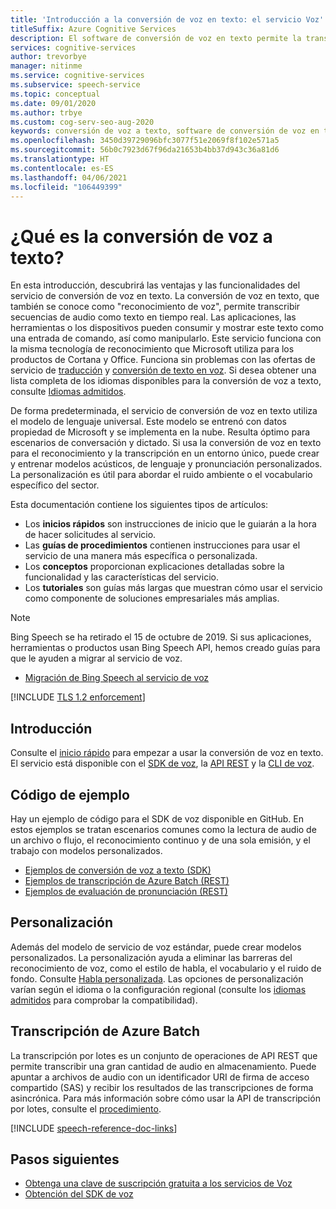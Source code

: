 ```yaml
---
title: 'Introducción a la conversión de voz en texto: el servicio Voz'
titleSuffix: Azure Cognitive Services
description: El software de conversión de voz en texto permite la transcripción en tiempo real de secuencias de audio en texto. Las aplicaciones, las herramientas o los dispositivos pueden consumir y mostrar esta entrada de texto, así como manipularla. En este artículo, encontrará información general sobre las ventajas y las funcionalidades del servicio de conversión de voz en texto.
services: cognitive-services
author: trevorbye
manager: nitinme
ms.service: cognitive-services
ms.subservice: speech-service
ms.topic: conceptual
ms.date: 09/01/2020
ms.author: trbye
ms.custom: cog-serv-seo-aug-2020
keywords: conversión de voz a texto, software de conversión de voz en texto
ms.openlocfilehash: 3450d39729096bfc3077f51e2069f8f102e571a5
ms.sourcegitcommit: 56b0c7923d67f96da21653b4bb37d943c36a81d6
ms.translationtype: HT
ms.contentlocale: es-ES
ms.lasthandoff: 04/06/2021
ms.locfileid: "106449399"
---
```

# <a name="what-is-speech-to-text"></a>¿Qué es la conversión de voz a texto?

En esta introducción, descubrirá las ventajas y las funcionalidades del servicio de conversión de voz en texto.
La conversión de voz en texto, que también se conoce como "reconocimiento de voz", permite transcribir secuencias de audio como texto en tiempo real. Las aplicaciones, las herramientas o los dispositivos pueden consumir y mostrar este texto como una entrada de comando, así como manipularlo. Este servicio funciona con la misma tecnología de reconocimiento que Microsoft utiliza para los productos de Cortana y Office. Funciona sin problemas con las ofertas de servicio de <a href="./speech-translation.md" target="_blank">traducción</a> y <a href="./text-to-speech.md" target="_blank">conversión de texto en voz</a>. Si desea obtener una lista completa de los idiomas disponibles para la conversión de voz a texto, consulte [Idiomas admitidos](language-support.md#speech-to-text).

De forma predeterminada, el servicio de conversión de voz en texto utiliza el modelo de lenguaje universal. Este modelo se entrenó con datos propiedad de Microsoft y se implementa en la nube. Resulta óptimo para escenarios de conversación y dictado. Si usa la conversión de voz en texto para el reconocimiento y la transcripción en un entorno único, puede crear y entrenar modelos acústicos, de lenguaje y pronunciación personalizados. La personalización es útil para abordar el ruido ambiente o el vocabulario específico del sector.

Esta documentación contiene los siguientes tipos de artículos:

* Los **inicios rápidos** son instrucciones de inicio que le guiarán a la hora de hacer solicitudes al servicio.
* Las **guías de procedimientos** contienen instrucciones para usar el servicio de una manera más específica o personalizada.
* Los **conceptos** proporcionan explicaciones detalladas sobre la funcionalidad y las características del servicio.
* Los **tutoriales** son guías más largas que muestran cómo usar el servicio como componente de soluciones empresariales más amplias.

> [!NOTE]
> Bing Speech se ha retirado el 15 de octubre de 2019. Si sus aplicaciones, herramientas o productos usan Bing Speech API, hemos creado guías para que le ayuden a migrar al servicio de voz.
> - [Migración de Bing Speech al servicio de voz](how-to-migrate-from-bing-speech.md)

[!INCLUDE [TLS 1.2 enforcement](../../../includes/cognitive-services-tls-announcement.md)]

## <a name="get-started"></a>Introducción

Consulte el [inicio rápido](get-started-speech-to-text.md) para empezar a usar la conversión de voz en texto. El servicio está disponible con el [SDK de voz](speech-sdk.md), la [API REST](rest-speech-to-text.md#pronunciation-assessment-parameters) y la [CLI de voz](spx-overview.md).

## <a name="sample-code"></a>Código de ejemplo

Hay un ejemplo de código para el SDK de voz disponible en GitHub. En estos ejemplos se tratan escenarios comunes como la lectura de audio de un archivo o flujo, el reconocimiento continuo y de una sola emisión, y el trabajo con modelos personalizados.

- [Ejemplos de conversión de voz a texto (SDK)](https://github.com/Azure-Samples/cognitive-services-speech-sdk)
- [Ejemplos de transcripción de Azure Batch (REST)](https://github.com/Azure-Samples/cognitive-services-speech-sdk/tree/master/samples/batch)
- [Ejemplos de evaluación de pronunciación (REST)](rest-speech-to-text.md#pronunciation-assessment-parameters)

## <a name="customization"></a>Personalización

Además del modelo de servicio de voz estándar, puede crear modelos personalizados. La personalización ayuda a eliminar las barreras del reconocimiento de voz, como el estilo de habla, el vocabulario y el ruido de fondo. Consulte [Habla personalizada](./custom-speech-overview.md). Las opciones de personalización varían según el idioma o la configuración regional (consulte los [idiomas admitidos](./language-support.md) para comprobar la compatibilidad).

## <a name="batch-transcription"></a>Transcripción de Azure Batch

La transcripción por lotes es un conjunto de operaciones de API REST que permite transcribir una gran cantidad de audio en almacenamiento. Puede apuntar a archivos de audio con un identificador URI de firma de acceso compartido (SAS) y recibir los resultados de las transcripciones de forma asincrónica. Para más información sobre cómo usar la API de transcripción por lotes, consulte el [procedimiento](batch-transcription.md).

[!INCLUDE [speech-reference-doc-links](includes/speech-reference-doc-links.md)]

## <a name="next-steps"></a>Pasos siguientes

- [Obtenga una clave de suscripción gratuita a los servicios de Voz](overview.md#try-the-speech-service-for-free)
- [Obtención del SDK de voz](speech-sdk.md)
